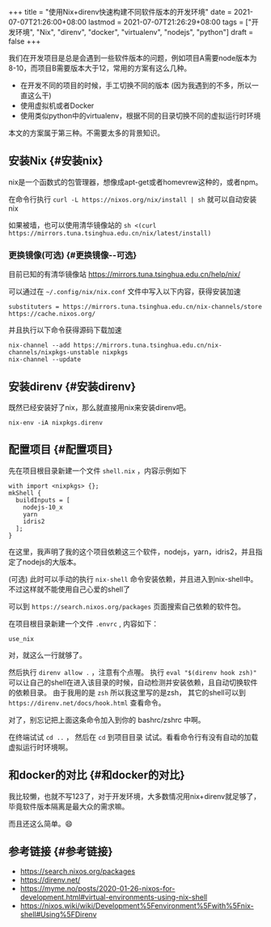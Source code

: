 +++
title = "使用Nix+direnv快速构建不同软件版本的开发环境"
date = 2021-07-07T21:26:00+08:00
lastmod = 2021-07-07T21:26:29+08:00
tags = ["开发环境", "Nix", "direnv", "docker", "virtualenv", "nodejs", "python"]
draft = false
+++

我们在开发项目是总是会遇到一些软件版本的问题，例如项目A需要node版本为8-10，而项目B需要版本大于12，常用的方案有这么几种。

-   在开发不同的项目的时候，手工切换不同的版本 (因为我遇到的不多，所以一直这么干)
-   使用虚拟机或者Docker
-   使用类似python中的virtualenv，根据不同的目录切换不同的虚拟运行时环境

本文的方案属于第三种。不需要太多的背景知识。

<!--more-->


## 安装Nix {#安装nix}

nix是一个函数式的包管理器，想像成apt-get或者homevrew这种的，或者npm。

在命令行执行 `curl -L https://nixos.org/nix/install | sh` 就可以自动安装nix

如果被墙，也可以使用清华镜像站的 `sh <(curl https://mirrors.tuna.tsinghua.edu.cn/nix/latest/install)`


### 更换镜像(可选) {#更换镜像--可选}

目前已知的有清华镜像站  <https://mirrors.tuna.tsinghua.edu.cn/help/nix/>

可以通过在 `~/.config/nix/nix.conf` 文件中写入以下内容，获得安装加速

```text
substituters = https://mirrors.tuna.tsinghua.edu.cn/nix-channels/store https://cache.nixos.org/
```

并且执行以下命令获得源码下载加速

```base
nix-channel --add https://mirrors.tuna.tsinghua.edu.cn/nix-channels/nixpkgs-unstable nixpkgs
nix-channel --update
```


## 安装direnv {#安装direnv}

既然已经安装好了nix，那么就直接用nix来安装direnv吧。

```base
nix-env -iA nixpkgs.direnv
```


## 配置项目 {#配置项目}

先在项目根目录新建一个文件 `shell.nix` ，内容示例如下

```nil
with import <nixpkgs> {};
mkShell {
  buildInputs = [
    nodejs-10_x
    yarn
    idris2
  ];
}
```

在这里，我声明了我的这个项目依赖这三个软件，nodejs，yarn，idris2，并且指定了nodejs的大版本。

(可选) 此时可以手动的执行 `nix-shell` 命令安装依赖，并且进入到nix-shell中。不过这样就不能使用自己心爱的shell了

可以到 `https://search.nixos.org/packages` 页面搜索自己依赖的软件包。

在项目根目录新建一个文件 `.envrc` , 内容如下：

```nil
use_nix
```

对，就这么一行就够了。

然后执行 `direnv allow .` ，注意有个点喔。
执行 `eval "$(direnv hook zsh)"` 可以让自己的shell在进入该目录的时候，自动检测并安装依赖，且自动切换软件的依赖目录。 由于我用的是 `zsh` 所以我这里写的是zsh， 其它的shell可以到 `https://direnv.net/docs/hook.html` 查看命令。

对了，别忘记把上面这条命令加入到你的 bashrc/zshrc 中啊。

在终端试试 `cd ..` ， 然后在 `cd` 到项目目录 试试。看看命令行有没有自动的加载虚拟运行时环境啊。


## 和docker的对比 {#和docker的对比}

我比较懒，也就不写123了，对于开发环境，大多数情况用nix+direnv就足够了，毕竟软件版本隔离是最大众的需求嘛。

而且还这么简单。😄


## 参考链接 {#参考链接}

-   <https://search.nixos.org/packages>
-   <https://direnv.net/>
-   <https://myme.no/posts/2020-01-26-nixos-for-development.html#virtual-environments-using-nix-shell>
-   <https://nixos.wiki/wiki/Development%5Fenvironment%5Fwith%5Fnix-shell#Using%5FDirenv>
